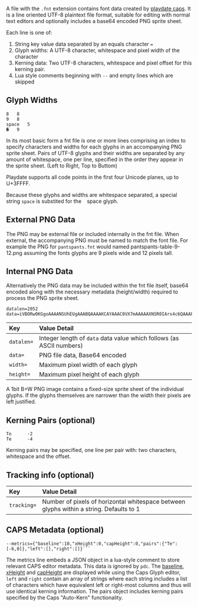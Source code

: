 A file with the `.fnt` extension contains font data created by [playdate caps](https://play.date/caps/). It is a line oriented UTF-8 plaintext file format, suitable for editing with normal text editors and optionally includes a base64 encoded PNG sprite sheet.

Each line is one of:

1. String key value data separated by an equals character `=`
2. Glyph widths: A UTF-8 character, whitespace and pixel width of the character
3. Kerning data: Two UTF-8 characters, whitespace and pixel offset for this kerning pair.
4. Lua style comments beginning with `--` and empty lines which are skipped


## Glyph Widths

````
8   8
9   8
space   5
�   9
````

In its most basic form a fnt file is one or more lines comprising an index to specify
characters and widths for each glyphs in an accompanying PNG sprite sheet.
Pairs of UTF-8 glyphs and their widths are separated by any amount of whitespace,
one per line, specified in the order they appear in the sprite sheet.
(Left to Right, Top to Buttom)

Playdate supports all code points in the first four Unicode planes, up to U+3FFFF.

Because these glyphs and widths are whitespace separated, a special string
 `space` is substited for the ` ` space glyph.

## External PNG Data

The PNG may be external file or included internally in the fnt file.
When external, the accompanying PNG must be named to match the font file.
For example the PNG for `pantspants.fnt` would named pantspants-table-9-12.png
assuming the fonts glyphs are 9 pixels wide and 12 pixels tall.

## Internal PNG Data

Alternatively the PNG data may be included within the fnt file itself, base64 encoded
along with the necessary metadata (height/width) required to process the PNG sprite sheet.

```
datalen=2052
data=iVBORw0KGgoAAAANSUhEUgAAABQAAAAKCAYAAAC0VX7mAAAAAXNSR0IArs4c6QAAAF5JREFUOE+tktsKACAIQ/X/P7owGHjJUMm3pJ02k2lei4jYy0OjyBcYyjAmQO/MnLtAOBMdQLoXZ/CIrGPquCb+1KEA4dLMsgsUceb0gCdAQPUc719eXBlc+7qH6dsbK4QPCz6OhZ4AAAAASUVORK5CYII=
```
| Key        | Value Detail |
|:-----------|:-----------------------------------------|
| `datalen=` | Integer length of `data` data value which follows (as ASCII numbers)
| `data=`    | PNG file data, Base64 encoded
| `width=`   | Maximum pixel width of each glyph
| `height=`  | Maximum pixel height of each glyph

A 1bit B+W PNG image contains a fixed-size sprite sheet of the individual glyphs.
If the glyphs themselves are narrower than the width their pixels are left justified.


## Kerning Pairs (optional)

```
To      -2
Te      -4
```

Kerning pairs may be specified, one line per pair with: two characters, whitespace and the offset.

## Tracking info (optional)

| Key        | Value Detail |
|:-----------|:-----------------------------------------|
| `tracking=`| Number of pixels of horizontal whitespace between glyphs within a string. Defaults to 1


## CAPS Metadata (optional)

```
--metrics={"baseline":10,"xHeight":0,"capHeight":0,"pairs":{"Te":[-6,0]},"left":[],"right":[]}```
```

The metrics line embeds a JSON object in a lua-style comment to store relevant CAPS editor metadata.
This data is ignored by `pdc`.
The [baseline](https://en.wikipedia.org/wiki/Baseline_(typography)),
[xHeight](https://en.wikipedia.org/wiki/X-height) and
[capHeight](https://en.wikipedia.org/wiki/Cap_height)
are displayed while using the Caps Glyph editor, `left` and `right` contain an array of strings where
each string includes a list of characters which have equivalent left or right-most columns and thus
will use identical kerning information.  The pairs object includes kerning pairs specified by the
Caps "Auto-Kern" functionality.
